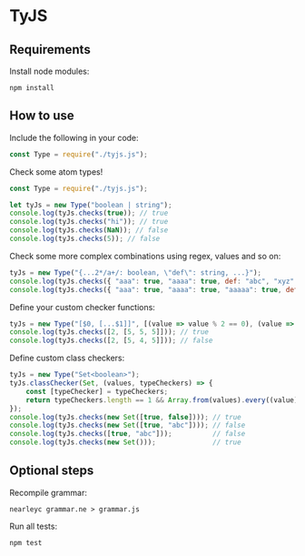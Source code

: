 # TyJS

## Requirements
Install node modules:
```
npm install
```

## How to use

Include the following in your code:
```javascript
const Type = require("./tyjs.js");
```

Check some atom types!
```javascript
const Type = require("./tyjs.js");

let tyJs = new Type("boolean | string");
console.log(tyJs.checks(true)); // true
console.log(tyJs.checks("hi")); // true
console.log(tyJs.checks(NaN)); // false
console.log(tyJs.checks(5)); // false
```

Check some more complex combinations using regex, values and so on:
```javascript
tyJs = new Type("{...2*/a+/: boolean, \"def\": string, ...}");
console.log(tyJs.checks({ "aaa": true, "aaaa": true, def: "abc", "xyz": "abc" }));                // true
console.log(tyJs.checks({ "aaa": true, "aaaa": true, "aaaaa": true, def: "abc", "xyz": "abc" })); // false
```

Define your custom checker functions:
```javascript
tyJs = new Type("[$0, [...$1]]", [(value => value % 2 == 0), (value => value == 5)]);
console.log(tyJs.checks([2, [5, 5, 5]])); // true
console.log(tyJs.checks([2, [5, 4, 5]])); // false
```

Define custom class checkers:
```javascript
tyJs = new Type("Set<boolean>");
tyJs.classChecker(Set, (values, typeCheckers) => {
    const [typeChecker] = typeCheckers;
    return typeCheckers.length == 1 && Array.from(values).every((value) => typeChecker(value));
});
console.log(tyJs.checks(new Set([true, false]))); // true
console.log(tyJs.checks(new Set([true, "abc"]))); // false
console.log(tyJs.checks([true, "abc"]));          // false
console.log(tyJs.checks(new Set()));              // true
```

## Optional steps
Recompile grammar:
```
nearleyc grammar.ne > grammar.js
```

Run all tests:
```
npm test
```

